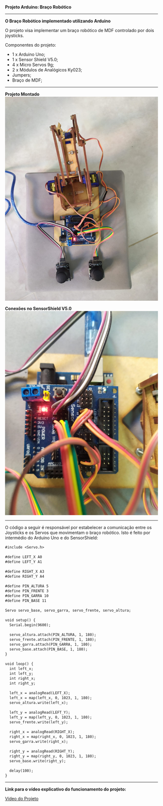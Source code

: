 **Projeto Arduino: Braço Robótico**

-----------------------------

**O Braço Robótico implementado utilizando Arduino**

O projeto visa implementar um braço robótico de MDF controlado por dois joysticks.

Componentes do projeto:

 -  1 x Arduino Uno;
 -  1 x Sensor Shield V5.0;
 -  4 x Micro Servos 9g;
 -  2 x Módulos de Analógicos Ky023;
 -  Jumpers;
 -  Braço de MDF;

-----------------------------

**Projeto Montado**
![Projeto Montado](Imagens/1.jpg)

**Conexões no SensorShield V5.0**
![Projeto Montado](Imagens/close.jpg)

-----------------------------

O código a seguir é responsável por estabelecer a comunicação entre os Joysticks e os Servos que movimentam o braço robótico. Isto é feito por intermédio do Arduino Uno e do SensorShield:

    #include <Servo.h> 

    #define LEFT_X A0
    #define LEFT_Y A1
    
    #define RIGHT_X A3
    #define RIGHT_Y A4
    
    #define PIN_ALTURA 5
    #define PIN_FRENTE 3
    #define PIN_GARRA 10
    #define PIN_BASE 11
    
    Servo servo_base, servo_garra, servo_frente, servo_altura;   
     
    void setup() {
      Serial.begin(9600); 
    
      servo_altura.attach(PIN_ALTURA, 1, 180); 
      servo_frente.attach(PIN_FRENTE, 1, 180); 
      servo_garra.attach(PIN_GARRA, 1, 180);
      servo_base.attach(PIN_BASE, 1, 180); 
    }
     
    void loop() {
      int left_x; 
      int left_y; 
      int right_x; 
      int right_y; 
      
      left_x = analogRead(LEFT_X); 
      left_x = map(left_x, 0, 1023, 1, 180); 
      servo_altura.write(left_x); 
    
      left_y = analogRead(LEFT_Y); 
      left_y = map(left_y, 0, 1023, 1, 180); 
      servo_frente.write(left_y); 
      
      right_x = analogRead(RIGHT_X); 
      right_x = map(right_x, 0, 1023, 1, 180); 
      servo_garra.write(right_x); 
      
      right_y = analogRead(RIGHT_Y); 
      right_y = map(right_y, 0, 1023, 1, 180); 
      servo_base.write(right_y); 
      
      delay(100);
    }

--------------------------------

**Link para o vídeo explicativo do funcionamento do projeto:**

[Vídeo do Projeto](https://youtu.be/kIQm7T29txI)
